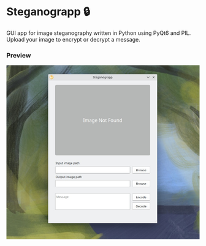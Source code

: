 # Steganograpp 🔒
GUI app for image steganography written in Python using PyQt6 and PIL.
Upload your image to encrypt or decrypt a message.

### Preview
<img src="preview.jpg" width=700>
